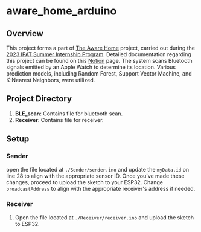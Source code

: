 # aware_home_arduino

## Overview
This project forms a part of [The Aware Home](https://gvu.gatech.edu/research/labs/aware-home-research-initiative) project, carried out during the [2023 IPAT Summer Internship Program](https://research.gatech.edu/research-interns-selected-summer-2023). Detailed documentation regarding this project can be found on this [Notion](https://geehoon.notion.site/Machine-Learning-Approaches-for-Indoor-Location-Fingerprinting-Using-Apple-Watch-RSSI-fc6cbe1d59e44aa1a66004446faf7bb2?pvs=4) page.
The system scans Bluetooth signals emitted by an Apple Watch to determine its location. Various prediction models, including Random Forest, Support Vector Machine, and K-Nearest Neighbors, were utilized.

## Project Directory
1. **BLE_scan**: Contains file for bluetooth scan.
2. **Receiver**: Contains file for receiver.


## Setup

### Sender
open the file located at `./Sender/sender.ino` and update the `myData.id` on line 28 to align with the appropriate sensor ID. Once you've made these changes, proceed to upload the sketch to your ESP32.
Change `broadcastAddress` to align with the appropriate receiver's address if needed.


### Receiver
1. Open the file located at `./Receiver/receiver.ino` and upload the sketch to ESP32.